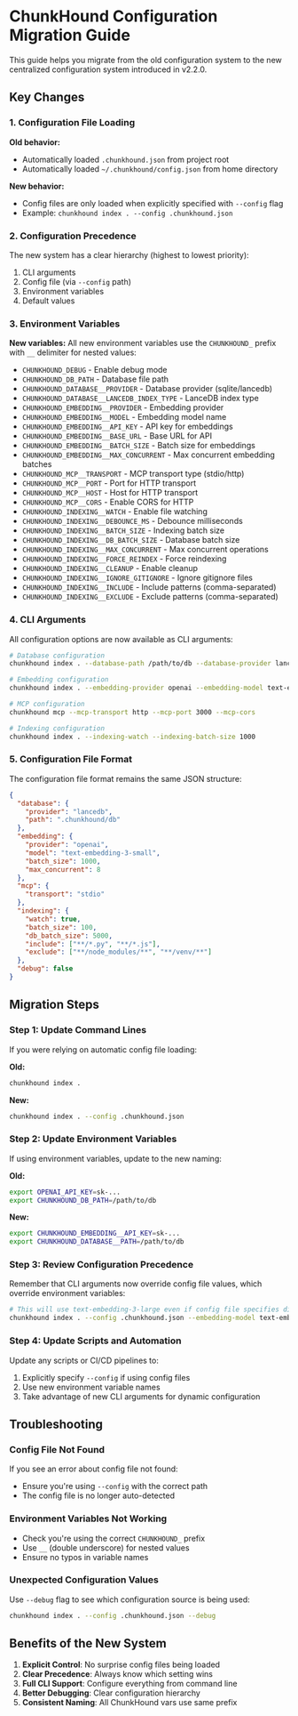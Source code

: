 # ChunkHound Configuration Migration Guide

This guide helps you migrate from the old configuration system to the new centralized configuration system introduced in v2.2.0.

## Key Changes

### 1. Configuration File Loading

**Old behavior:**
- Automatically loaded `.chunkhound.json` from project root
- Automatically loaded `~/.chunkhound/config.json` from home directory

**New behavior:**
- Config files are only loaded when explicitly specified with `--config` flag
- Example: `chunkhound index . --config .chunkhound.json`

### 2. Configuration Precedence

The new system has a clear hierarchy (highest to lowest priority):
1. CLI arguments
2. Config file (via `--config` path)
3. Environment variables
4. Default values

### 3. Environment Variables

**New variables:**
All new environment variables use the `CHUNKHOUND_` prefix with `__` delimiter for nested values:

- `CHUNKHOUND_DEBUG` - Enable debug mode
- `CHUNKHOUND_DB_PATH` - Database file path
- `CHUNKHOUND_DATABASE__PROVIDER` - Database provider (sqlite/lancedb)
- `CHUNKHOUND_DATABASE__LANCEDB_INDEX_TYPE` - LanceDB index type
- `CHUNKHOUND_EMBEDDING__PROVIDER` - Embedding provider
- `CHUNKHOUND_EMBEDDING__MODEL` - Embedding model name
- `CHUNKHOUND_EMBEDDING__API_KEY` - API key for embeddings
- `CHUNKHOUND_EMBEDDING__BASE_URL` - Base URL for API
- `CHUNKHOUND_EMBEDDING__BATCH_SIZE` - Batch size for embeddings
- `CHUNKHOUND_EMBEDDING__MAX_CONCURRENT` - Max concurrent embedding batches
- `CHUNKHOUND_MCP__TRANSPORT` - MCP transport type (stdio/http)
- `CHUNKHOUND_MCP__PORT` - Port for HTTP transport
- `CHUNKHOUND_MCP__HOST` - Host for HTTP transport
- `CHUNKHOUND_MCP__CORS` - Enable CORS for HTTP
- `CHUNKHOUND_INDEXING__WATCH` - Enable file watching
- `CHUNKHOUND_INDEXING__DEBOUNCE_MS` - Debounce milliseconds
- `CHUNKHOUND_INDEXING__BATCH_SIZE` - Indexing batch size
- `CHUNKHOUND_INDEXING__DB_BATCH_SIZE` - Database batch size
- `CHUNKHOUND_INDEXING__MAX_CONCURRENT` - Max concurrent operations
- `CHUNKHOUND_INDEXING__FORCE_REINDEX` - Force reindexing
- `CHUNKHOUND_INDEXING__CLEANUP` - Enable cleanup
- `CHUNKHOUND_INDEXING__IGNORE_GITIGNORE` - Ignore gitignore files
- `CHUNKHOUND_INDEXING__INCLUDE` - Include patterns (comma-separated)
- `CHUNKHOUND_INDEXING__EXCLUDE` - Exclude patterns (comma-separated)

### 4. CLI Arguments

All configuration options are now available as CLI arguments:

```bash
# Database configuration
chunkhound index . --database-path /path/to/db --database-provider lancedb

# Embedding configuration
chunkhound index . --embedding-provider openai --embedding-model text-embedding-3-small

# MCP configuration
chunkhound mcp --mcp-transport http --mcp-port 3000 --mcp-cors

# Indexing configuration
chunkhound index . --indexing-watch --indexing-batch-size 1000
```

### 5. Configuration File Format

The configuration file format remains the same JSON structure:

```json
{
  "database": {
    "provider": "lancedb",
    "path": ".chunkhound/db"
  },
  "embedding": {
    "provider": "openai",
    "model": "text-embedding-3-small",
    "batch_size": 1000,
    "max_concurrent": 8
  },
  "mcp": {
    "transport": "stdio"
  },
  "indexing": {
    "watch": true,
    "batch_size": 100,
    "db_batch_size": 5000,
    "include": ["**/*.py", "**/*.js"],
    "exclude": ["**/node_modules/**", "**/venv/**"]
  },
  "debug": false
}
```

## Migration Steps

### Step 1: Update Command Lines

If you were relying on automatic config file loading:

**Old:**
```bash
chunkhound index .
```

**New:**
```bash
chunkhound index . --config .chunkhound.json
```

### Step 2: Update Environment Variables

If using environment variables, update to the new naming:

**Old:**
```bash
export OPENAI_API_KEY=sk-...
export CHUNKHOUND_DB_PATH=/path/to/db
```

**New:**
```bash
export CHUNKHOUND_EMBEDDING__API_KEY=sk-...
export CHUNKHOUND_DATABASE__PATH=/path/to/db
```

### Step 3: Review Configuration Precedence

Remember that CLI arguments now override config file values, which override environment variables:

```bash
# This will use text-embedding-3-large even if config file specifies different model
chunkhound index . --config .chunkhound.json --embedding-model text-embedding-3-large
```

### Step 4: Update Scripts and Automation

Update any scripts or CI/CD pipelines to:
1. Explicitly specify `--config` if using config files
2. Use new environment variable names
3. Take advantage of new CLI arguments for dynamic configuration

## Troubleshooting

### Config File Not Found

If you see an error about config file not found:
- Ensure you're using `--config` with the correct path
- The config file is no longer auto-detected

### Environment Variables Not Working

- Check you're using the correct `CHUNKHOUND_` prefix
- Use `__` (double underscore) for nested values
- Ensure no typos in variable names

### Unexpected Configuration Values

Use `--debug` flag to see which configuration source is being used:
```bash
chunkhound index . --config .chunkhound.json --debug
```

## Benefits of the New System

1. **Explicit Control**: No surprise config files being loaded
2. **Clear Precedence**: Always know which setting wins
3. **Full CLI Support**: Configure everything from command line
4. **Better Debugging**: Clear configuration hierarchy
5. **Consistent Naming**: All ChunkHound vars use same prefix